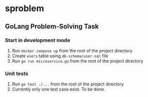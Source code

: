 # sproblem
## GoLang Problem-Solving Task

### Start in development mode
1. Run `docker compose up` from the root of the project directory
2. Create `users` table using `db-schema/user.sql` file
3. Run `go run microservice.go` from the root of the project directory

### Unit tests
1. Run `go test ./...` from the root of the project directory
2. Currently only one test case exist. To be done.

